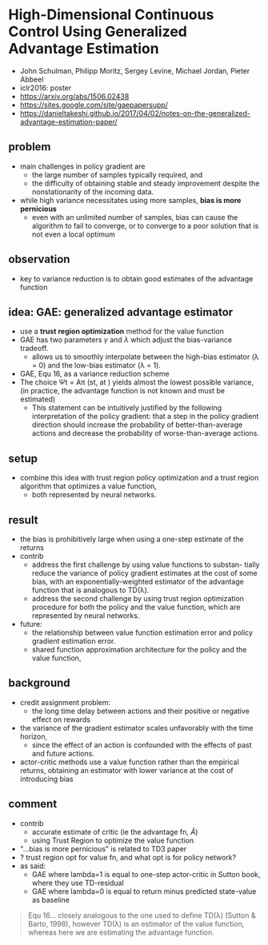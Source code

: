 # High-Dimensional Continuous Control Using Generalized Advantage Estimation
* John Schulman, Philipp Moritz, Sergey Levine, Michael Jordan, Pieter Abbeel
* iclr2016: poster
* https://arxiv.org/abs/1506.02438
* https://sites.google.com/site/gaepapersupp/
* https://danieltakeshi.github.io/2017/04/02/notes-on-the-generalized-advantage-estimation-paper/

## problem
* main challenges in policy gradient are 
  * the large number of samples typically required, and 
  * the difficulty of obtaining stable and steady improvement despite the nonstationarity of the incoming data.
* while high variance necessitates using more samples, **bias is more pernicious**
  * even with an unlimited number of samples, bias can cause the algorithm to fail to converge,
    or to converge to a poor solution that is not even a local optimum

## observation
* key to variance reduction is to obtain good estimates of the advantage function

## idea: GAE:  generalized advantage estimator
* use a **trust region optimization** method for the value function
* GAE has two parameters $\gamma$ and $\lambda$ which adjust the bias-variance tradeoff.
  * allows us to smoothly interpolate between the high-bias estimator (λ = 0) and the low-bias estimator (λ = 1).
* GAE, Equ 16,  as a variance reduction scheme
* The choice Ψt = Aπ (st, at ) yields almost the lowest possible variance, 
  (in practice, the  advantage function is not known and must be estimated)
  * This statement can be intuitively justified by
  the following interpretation of the policy gradient: that a step in the policy gradient direction should
  increase the probability of better-than-average actions and decrease the probability of worse-than-average actions.

## setup
* combine this idea with trust region policy optimization and a trust region algorithm that optimizes a value function, 
  * both represented by neural networks.

## result
* the bias is prohibitively large when using a one-step estimate of the returns
* contrib
  * address the first challenge by using value functions to substan-
   tially reduce the variance of policy gradient estimates at the cost of some bias, with
   an exponentially-weighted estimator of the advantage function that is analogous
   to TD(λ). 
  * address the second challenge by using trust region optimization
    procedure for both the policy and the value function, which are represented by neural networks.
* future:
  * the relationship between value function estimation error and policy gradient estimation error.
  * shared function approximation architecture for the policy and the value function, 
  
## background
* credit assignment problem:
  * the long time delay between actions and their positive or negative effect on rewards
* the variance of the gradient estimator scales unfavorably with the time horizon, 
  * since the effect of an action is confounded with the effects of past and future actions.
* actor-critic methods use a value function rather than the empirical returns, 
  obtaining an estimator with lower variance at the cost of introducing bias

## comment
* contrib
  * accurate estimate of critic (ie the advantage fn, $\hat{A}$)
  * using Trust Region to optimize the value function
* "...bias is more pernicious" is related to TD3 paper
* ? trust region opt for value fn, and what opt is for policy network?
* as said:
  * GAE where lambda=1 is equal to one-step actor-critic in Sutton book, where they use TD-residual
  * GAE where lambda=0 is equal to return minus predicted state-value as baseline
> Equ 16...  closely
analogous to the one used to define TD(λ) (Sutton & Barto, 1998), however TD(λ) is an estimator
of the value function, whereas here we are estimating the advantage function.

